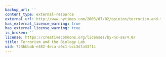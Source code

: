 ```yaml
---
backup_url: ''
content_type: external-resource
external_url: http://www.nytimes.com/2003/07/02/opinion/terrorism-and-the-biology-lab.html
has_external_licence_warning: true
has_external_license_warning: true
is_broken: ''
license: https://creativecommons.org/licenses/by-nc-sa/4.0/
title: Terrorism and the Biology Lab
uid: 723bbbab-e482-4eca-a0c1-bcc3dfa33f1c
---
```

